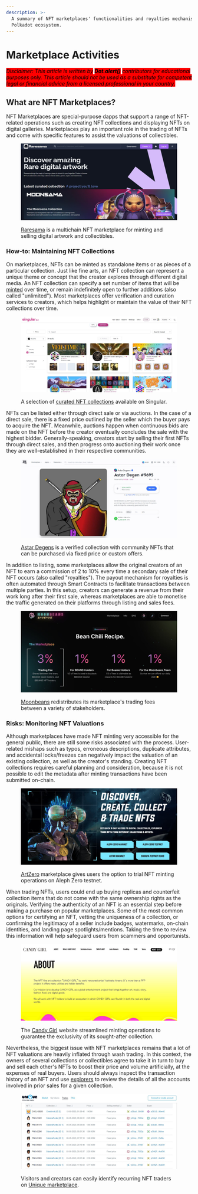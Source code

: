```yaml
---
description: >-
  A summary of NFT marketplaces' functionalities and royalties mechanisms in the
  Polkadot ecosystem.
---
```


# Marketplace Activities

_<mark style="background-color:red;">Disclaimer: This article is written by</mark> <mark style="background-color:red;"></mark><mark style="background-color:red;">**Dot.alert()**</mark> <mark style="background-color:red;"></mark><mark style="background-color:red;">contributors for educational purposes only. This article should not be used as a substitute for competent legal or financial advice from a licensed professional in your country.</mark>_



## What are NFT Marketplaces?&#x20;

NFT Marketplaces are special-purpose dapps that support a range of NFT-related operations such as creating NFT collections and displaying NFTs on digital galleries. Marketplaces play an important role in the trading of NFTs and come with specific features to assist the valuations of collectibles.

<figure><img src="../../../.gitbook/assets/O_NFTRaresamaMarketplace.JPG" alt="Landing page of Raresama, an NFT marketplace for digital work."><figcaption><p><a href="https://raresama.com/">Raresama</a> is a multichain NFT marketplace for minting and selling digital artwork and collectibles.</p></figcaption></figure>



### How-to: Maintaining NFT Collections

On marketplaces, NFTs can be minted as standalone items or as pieces of a particular collection. Just like fine arts, an NFT collection can represent a unique theme or concept that the creator explores through different digital media. An NFT collection can specify a set number of items that will be [minted](data-management.md) over time, or remain indefinitely open to further additions (also called "unlimited"). Most marketplaces offer verification and curation services to creators, which helps highlight or maintain the value of their NFT collections over time.

<figure><img src="../../../.gitbook/assets/O_NFTSingularcuration.JPG" alt="A list of curated NFT collections displayed on Singular NFT marketplace."><figcaption><p>A selection of <a href="https://singular.app/explore/collections?isCurated=true&#x26;isVerified=false&#x26;network=kusama&#x26;sortBy=collections:created_at_block:desc">curated NFT collections</a> available on Singular.</p></figcaption></figure>

NFTs can be listed either through direct sale or via auctions. In the case of a direct sale, there is a fixed price outlined by the seller which the buyer pays to acquire the NFT. Meanwhile, auctions happen when continuous bids are made on the NFT before the creator eventually concludes the sale with the highest bidder. Generally-speaking, creators start by selling their first NFTs through direct sales, and then progress onto auctioning their work once they are well-established in their respective communities.

<figure><img src="../../../.gitbook/assets/O_NFTAstarDegenBid.JPG" alt="A summary of offers made on Astar Degen #9695 on the TofuNFT marketplace."><figcaption><p><a href="https://tofunft.com/collection/astardegens/items">Astar Degens</a> is a verified collection with community NFTs that can be purchased via fixed price or custom offers.</p></figcaption></figure>

In addition to listing, some marketplaces allow the original creators of an NFT to earn a commission of 2 to 10% every time a secondary sale of their NFT occurs (also called "royalties"). The payout mechanism for royalties is often automated through Smart Contracts to facilitate transactions between multiple parties. In this setup, creators can generate a revenue from their work long after their first sale, whereas marketplaces are able to monetise the traffic generated on their platforms through listing and sales fees.

<figure><img src="../../../.gitbook/assets/O_NFTMoonbeansfees.JPG" alt="An overview of the percentage of trading fees reserved for Moonbeans team and Beans/Beanie holders."><figcaption><p><a href="https://moonbeans.io/">Moonbeans</a> redistributes its marketplace's trading fees between a variety of stakeholders.</p></figcaption></figure>



### Risks: Monitoring NFT Valuations

Although marketplaces have made NFT minting very accessible for the general public, there are still some risks associated with the process. User-related mishaps such as typos, erroneous descriptions, duplicate attributes, and accidental locks/freezes can negatively impact the valuation of an existing collection, as well as the creator's standing. Creating NFT collections requires careful planning and consideration, because it is not possible to edit the metadata after minting transactions have been submitted on-chain.&#x20;

<figure><img src="../../../.gitbook/assets/O_NFTArtZero.JPG" alt="4 options for minting NFTs on ArtZero marketplace, including Aleph Zero Mainnet and Testnet."><figcaption><p><a href="https://artzero.io/">ArtZero</a> marketplace gives users the option to trial NFT minting operations on Aleph Zero testnet.</p></figcaption></figure>

When trading NFTs, users could end up buying replicas and counterfeit collection items that do not come with the same ownership rights as the originals. Verifying the authenticity of an NFT is an essential step before making a purchase on popular marketplaces. Some of the most common options for certifying an NFT, vetting the uniqueness of a collection, or confirming the legitimacy of a seller include badges, watermarks, on-chain identities, and landing page spotlights/mentions. Taking the time to review this information will help safeguard users from scammers and opportunists.

<figure><img src="../../../.gitbook/assets/O_NFTCandygirlwebsite.JPG" alt="Website of the Candy Girl NFT project showing information about the collection."><figcaption><p>The <a href="https://candygirl-nft.com/">Candy Girl</a> website streamlined minting operations to guarantee the exclusivity of its sought-after collection.</p></figcaption></figure>

Nevertheless, the biggest issue with NFT marketplaces remains that a lot of NFT valuations are heavily inflated through wash trading. In this context, the owners of several collections or collectibles agree to take it in turn to buy and sell each other's NFTs to boost their price and volume artificially, at the expenses of real buyers. Users should always inspect the transaction history of an NFT and use [explorers](../../../useful-tools/explorers.md) to review the details of all the accounts involved in prior sales for a given collection.

<figure><img src="../../../.gitbook/assets/O_NFTUniqueTrades.JPG" alt="A list of NFT trades completed on Unique network&#x27;s native marketplace."><figcaption><p>Visitors and creators can easily identify recurring NFT traders on <a href="https://unqnft.io/quartz/trades">Unique marketplace</a>.</p></figcaption></figure>

